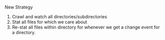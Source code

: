 New Strategy

1. Crawl and watch all directories/subdirectories
2. Stat all files for which we care about
3. Re-stat all files within directory for whenever we get a change event for a directory.